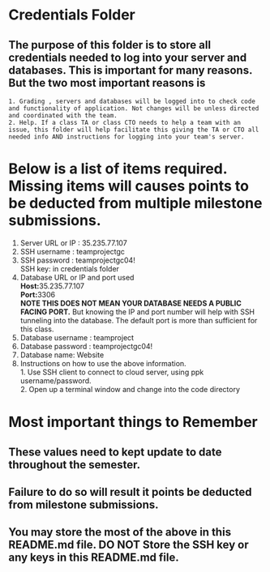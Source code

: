# Credentials Folder

## The purpose of this folder is to store all credentials needed to log into your server and databases. This is important for many reasons. But the two most important reasons is
    1. Grading , servers and databases will be logged into to check code and functionality of application. Not changes will be unless directed and coordinated with the team.
    2. Help. If a class TA or class CTO needs to help a team with an issue, this folder will help facilitate this giving the TA or CTO all needed info AND instructions for logging into your team's server. 


# Below is a list of items required. Missing items will causes points to be deducted from multiple milestone submissions.

1. Server URL or IP : 35.235.77.107
2. SSH username : teamprojectgc
3. SSH password : teamprojectgc04!
    <br> SSH key: in credentials folder
4. Database URL or IP and port used
    <br><strong>Host:</strong>35.235.77.107
    <br><strong>Port:</strong>3306
    <br><strong> NOTE THIS DOES NOT MEAN YOUR DATABASE NEEDS A PUBLIC FACING PORT.</strong> But knowing the IP and port number will help with SSH tunneling into the database. The default port is more than sufficient for this class.
5. Database username : teamproject
6. Database password : teamprojectgc04!
7. Database name: Website
8. Instructions on how to use the above information.
    <br>1. Use SSH client to connect to cloud server, using ppk username/password.
    <br>2. Open up a terminal window and change into the code directory

# Most important things to Remember
## These values need to kept update to date throughout the semester. <br>
## <strong>Failure to do so will result it points be deducted from milestone submissions.</strong><br>
## You may store the most of the above in this README.md file. DO NOT Store the SSH key or any keys in this README.md file.
